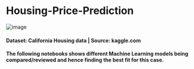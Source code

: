 # Housing-Price-Prediction
![image](https://user-images.githubusercontent.com/49236394/124347731-acf9d980-dc03-11eb-9b8e-52e92a2f86db.png)


#### Dataset: California Housing data | Source: kaggle.com
#### The following notebooks shows different Machine Learning models being compared/reviewed and hence finding the best fit for this case.
